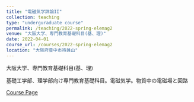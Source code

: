 ```yaml
---
title: "電磁気学詳論II"
collection: teaching
type: "underguraduate course"
permalink: /teaching/2022-spring-elemag2
venue: "大阪大学、専門教育基礎科目(基、理)"
date: 2022-04-01
course_url: /courses/2022-spring-elemag2
location: "大阪府豊中市待兼山"
---
```


大阪大学、専門教育基礎科目(基、理)

基礎工学部、理学部向け専門教育基礎科目。電磁気学。物質中の電磁場と回路


<a href='https://stsykw.github.io/courses/2022-spring-elemag2'>Course Page</a>
